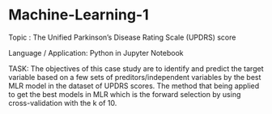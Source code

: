 # Machine-Learning-1
Topic : The Unified Parkinson’s Disease Rating Scale (UPDRS) score  

Language / Application: Python in Jupyter Notebook

TASK: The objectives of this case study are to identify and predict the target variable based on a few sets of preditors/independent variables by the best MLR model in the dataset of UPDRS scores. The method that being applied to get the best models in MLR which is the forward selection by using cross-validation with the k of 10.
